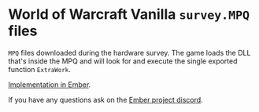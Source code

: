 # World of Warcraft Vanilla `survey.MPQ` files

`MPQ` files downloaded during the hardware survey.
The game loads the DLL that's inside the MPQ and will look for and execute the single exported function `ExtraWork`.

[Implementation in Ember](https://github.com/EmberEmu/Ember/blob/4da86217a0fe685477faa6b049a931ee25096dc8/src/login/LoginHandler.cpp#L610).

If you have any questions ask on the [Ember project discord](https://discord.gg/WpPJzQS).

